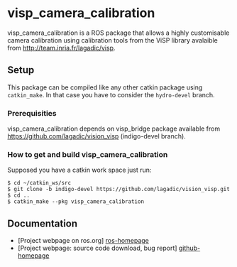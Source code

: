 # visp_camera_calibration

visp_camera_calibration is a ROS package that allows a highly customisable camera calibration using calibration tools from the ViSP library avalaible from <http://team.inria.fr/lagadic/visp>. 

## Setup

This package can be compiled like any other catkin package using `catkin_make`. In that case you have to consider the `hydro-devel` branch.

### Prerequisities

visp_camera_calibration depends on visp_bridge package available from <https://github.com/lagadic/vision_visp> (indigo-devel branch). 

### How to get and build visp_camera_calibration

Supposed you have a catkin work space just run:

	$ cd ~/catkin_ws/src 
	$ git clone -b indigo-devel https://github.com/lagadic/vision_visp.git
	$ cd ..
	$ catkin_make --pkg visp_camera_calibration

Documentation
-------------

* [Project webpage on ros.org] [ros-homepage]
* [Project webpage: source code download, bug report] [github-homepage]

[github-homepage]: https://github.com/lagadic/visp_camera_calibration
[ros-homepage]: http://www.ros.org/wiki/visp_camera_calibration

